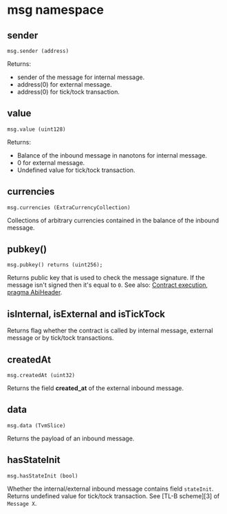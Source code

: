 # **msg** namespace

## sender

```solidity
msg.sender (address)
```

Returns:

* sender of the message for internal message.
* address(0) for external message.
* address(0) for tick/tock transaction.

## value

```solidity
msg.value (uint128)
```

Returns:

* Balance of the inbound message in nanotons for internal message.
* 0 for external message.
* Undefined value for tick/tock transaction.

## currencies

```solidity
msg.currencies (ExtraCurrencyCollection)
```

Collections of arbitrary currencies contained in the balance of the inbound message.

## pubkey()

```solidity
msg.pubkey() returns (uint256);
```

Returns public key that is used to check the message signature. If the message isn't signed then it's equal to `0`. See also: [Contract execution](api-functions-and-members.md#contract-execution), [pragma AbiHeader](api-functions-and-members.md#pragma-abiheader).

## isInternal, isExternal and isTickTock

Returns flag whether the contract is called by internal message, external message or by tick/tock transactions.

## createdAt

```solidity
msg.createdAt (uint32)
```

Returns the field **created\_at** of the external inbound message.

## data

```solidity
msg.data (TvmSlice)
```

Returns the payload of an inbound message.

## hasStateInit

```solidity
msg.hasStateInit (bool)
```

Whether the internal/external inbound message contains field `stateInit`. Returns undefined value for tick/tock transaction. See \[TL-B scheme]\[3] of `Message X`.